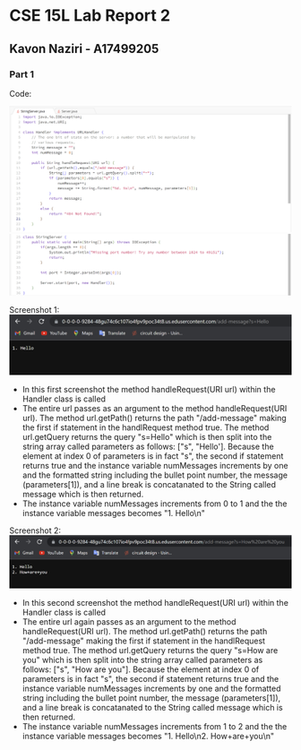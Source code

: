 # CSE 15L Lab Report 2
## Kavon Naziri - A17499205

### Part 1

Code:

![Image](cse15l_lab2_ss1-3.png)
![Image](cse15l_lab2_ss1-4.png)

Screenshot 1:
![Image](cse15l_lab2_ss1-1.png)

- In this first screenshot the method handleRequest(URI url) within the Handler class is called
- The entire url passes as an argument to the method handleRequest(URI url). The method url.getPath() returns the path "/add-message" making the first if statement in the handlRequest method true. The method url.getQuery returns the query "s=Hello" which is then split into the string array called parameters as follows: ["s", "Hello']. Because the element at index 0 of parameters is in fact "s", the second if statement returns true and the instance variable numMessages increments by one and the formatted string including the bullet point number, the message (parameters[1]), and a line break is concatanated to the String called message which is then returned.
- The instance variable numMessages increments from 0 to 1 and the the instance variable messages becomes "1. Hello\n"

Screenshot 2:
![Image](cse15l_lab2_ss1-2.png)
- In this second screenshot the method handleRequest(URI url) within the Handler class is called
- The entire url again passes as an argument to the method handleRequest(URI url). The method url.getPath() returns the path "/add-message" making the first if statement in the handlRequest method true. The method url.getQuery returns the query "s=How are you" which is then split into the string array called parameters as follows: ["s", "How are you"]. Because the element at index 0 of parameters is in fact "s", the second if statement returns true and the instance variable numMessages increments by one and the formatted string including the bullet point number, the message (parameters[1]), and a line break is concatanated to the String called message which is then returned.
- The instance variable numMessages increments from 1 to 2 and the the instance variable messages becomes "1. Hello\n2. How+are+you\n"
